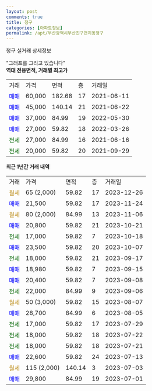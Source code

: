 ```yaml
---
layout: post
comments: true
title: 청구
categories: [아파트정보]
permalink: /apt/부산광역시부산진구연지동청구
---
```


청구 실거래 상세정보

<script type="text/javascript">
  google.charts.load('current', {'packages':['line', 'corechart']});
  google.charts.setOnLoadCallback(drawChart);

  function drawChart() {
    var data = new google.visualization.DataTable();
    data.addColumn('date', '거래일');
    data.addColumn('number', "매매");
    data.addColumn('number', "전세");
    data.addColumn('number', "전매");

    data.addRows([[new Date(Date.parse("2023-12-26")), null, null, null], [new Date(Date.parse("2023-11-24")), 21500, null, null], [new Date(Date.parse("2023-11-06")), null, null, null], [new Date(Date.parse("2023-10-21")), 20800, null, null], [new Date(Date.parse("2023-10-18")), null, 17000, null], [new Date(Date.parse("2023-10-07")), 23500, null, null], [new Date(Date.parse("2023-09-17")), null, 18000, null], [new Date(Date.parse("2023-09-15")), 18980, null, null], [new Date(Date.parse("2023-09-08")), 20400, null, null], [new Date(Date.parse("2023-09-06")), null, 22000, null], [new Date(Date.parse("2023-08-07")), null, null, null], [new Date(Date.parse("2023-08-05")), 28700, null, null], [new Date(Date.parse("2023-07-29")), null, 17000, null], [new Date(Date.parse("2023-07-22")), null, 18000, null], [new Date(Date.parse("2023-07-21")), null, 18000, null], [new Date(Date.parse("2023-07-13")), 22600, null, null], [new Date(Date.parse("2023-07-03")), null, null, null], [new Date(Date.parse("2023-07-01")), 29800, null, null]]);

    var options = {
      hAxis: {
        format: 'yyyy/MM/dd'
      },    
      lineWidth: 0,
      pointsVisible: true,    
      title: '최근 1년간 유형별 실거래가 분포',
      legend: { position: 'bottom' }
    };

    var formatter = new google.visualization.NumberFormat({pattern:'###,###'} );
    formatter.format(data, 1);
    formatter.format(data, 2);
    
    setTimeout(function() {
        var chart = new google.visualization.LineChart(document.getElementById('columnchart_material'));
        chart.draw(data, (options));
        document.getElementById('loading').style.display = 'none';
    }, 200);
  }
</script>


<div id="loading" style="z-index:20; display: block; margin-left: 0px">"그래프를 그리고 있습니다"</div>
<div id="columnchart_material" style="width: 95%; margin-left: 0px; display: block"></div>
<!-- contents start -->
<b>역대 전용면적, 거래별 최고가</b>
<table class="sortable">
    <tr>
      <td>거래</td>
      <td>가격</td>
      <td>면적</td>
      <td>층</td>
      <td>거래일</td>
    </tr>
        <tr>
          <td><a style="color: blue">매매</a></td>
          <td>60,000</td>
          <td>182.68</td>
          <td>17</td>
          <td>2021-06-11</td>
        </tr>            <tr>
          <td><a style="color: blue">매매</a></td>
          <td>45,000</td>
          <td>140.14</td>
          <td>21</td>
          <td>2021-06-22</td>
        </tr>            <tr>
          <td><a style="color: blue">매매</a></td>
          <td>37,000</td>
          <td>84.99</td>
          <td>19</td>
          <td>2022-05-30</td>
        </tr>            <tr>
          <td><a style="color: blue">매매</a></td>
          <td>27,000</td>
          <td>59.82</td>
          <td>18</td>
          <td>2022-03-26</td>
        </tr>        
        <tr>
              <td><a style="color: darkgreen">전세</a></td>
              <td>27,000</td>
              <td>84.99</td>
              <td>16</td>
              <td>2021-06-16</td>
            </tr>            <tr>
              <td><a style="color: darkgreen">전세</a></td>
              <td>20,000</td>
              <td>59.82</td>
              <td>20</td>
              <td>2021-09-29</td>
            </tr>        
    
</table>

<b>최근 1년간 거래 내역</b>

<table class="sortable">
    <tr>
      <td>거래</td>
      <td>가격</td>
      <td>면적</td>
      <td>층</td>
      <td>거래일</td>
    </tr>
    <tr>
      <td><a style="color: darkgoldenrod">월세</a></td>
      <td>65 (2,000)</td>
      <td>59.82</td>
      <td>17</td>
      <td>2023-12-26</td>
    </tr>          <tr>
      <td><a style="color: blue">매매</a></td>
      <td>21,500</td>
      <td>59.82</td>
      <td>17</td>
      <td>2023-11-24</td>
    </tr>          <tr>
      <td><a style="color: darkgoldenrod">월세</a></td>
      <td>80 (2,000)</td>
      <td>84.99</td>
      <td>13</td>
      <td>2023-11-06</td>
    </tr>          <tr>
      <td><a style="color: blue">매매</a></td>
      <td>20,800</td>
      <td>59.82</td>
      <td>21</td>
      <td>2023-10-21</td>
    </tr>          <tr>
      <td><a style="color: darkgreen">전세</a></td>
      <td>17,000</td>
      <td>59.82</td>
      <td>7</td>
      <td>2023-10-18</td>
    </tr>          <tr>
      <td><a style="color: blue">매매</a></td>
      <td>23,500</td>
      <td>59.82</td>
      <td>20</td>
      <td>2023-10-07</td>
    </tr>          <tr>
      <td><a style="color: darkgreen">전세</a></td>
      <td>18,000</td>
      <td>59.82</td>
      <td>21</td>
      <td>2023-09-17</td>
    </tr>          <tr>
      <td><a style="color: blue">매매</a></td>
      <td>18,980</td>
      <td>59.82</td>
      <td>7</td>
      <td>2023-09-15</td>
    </tr>          <tr>
      <td><a style="color: blue">매매</a></td>
      <td>20,400</td>
      <td>59.82</td>
      <td>7</td>
      <td>2023-09-08</td>
    </tr>          <tr>
      <td><a style="color: darkgreen">전세</a></td>
      <td>22,000</td>
      <td>84.99</td>
      <td>9</td>
      <td>2023-09-06</td>
    </tr>          <tr>
      <td><a style="color: darkgoldenrod">월세</a></td>
      <td>50 (3,000)</td>
      <td>59.82</td>
      <td>15</td>
      <td>2023-08-07</td>
    </tr>          <tr>
      <td><a style="color: blue">매매</a></td>
      <td>28,700</td>
      <td>84.99</td>
      <td>6</td>
      <td>2023-08-05</td>
    </tr>          <tr>
      <td><a style="color: darkgreen">전세</a></td>
      <td>17,000</td>
      <td>59.82</td>
      <td>17</td>
      <td>2023-07-29</td>
    </tr>          <tr>
      <td><a style="color: darkgreen">전세</a></td>
      <td>18,000</td>
      <td>59.82</td>
      <td>18</td>
      <td>2023-07-22</td>
    </tr>          <tr>
      <td><a style="color: darkgreen">전세</a></td>
      <td>18,000</td>
      <td>59.82</td>
      <td>18</td>
      <td>2023-07-21</td>
    </tr>          <tr>
      <td><a style="color: blue">매매</a></td>
      <td>22,600</td>
      <td>59.82</td>
      <td>24</td>
      <td>2023-07-13</td>
    </tr>          <tr>
      <td><a style="color: darkgoldenrod">월세</a></td>
      <td>115 (2,000)</td>
      <td>140.14</td>
      <td>3</td>
      <td>2023-07-03</td>
    </tr>          <tr>
      <td><a style="color: blue">매매</a></td>
      <td>29,800</td>
      <td>84.99</td>
      <td>19</td>
      <td>2023-07-01</td>
    </tr>      </table>
<!-- contents end -->    

